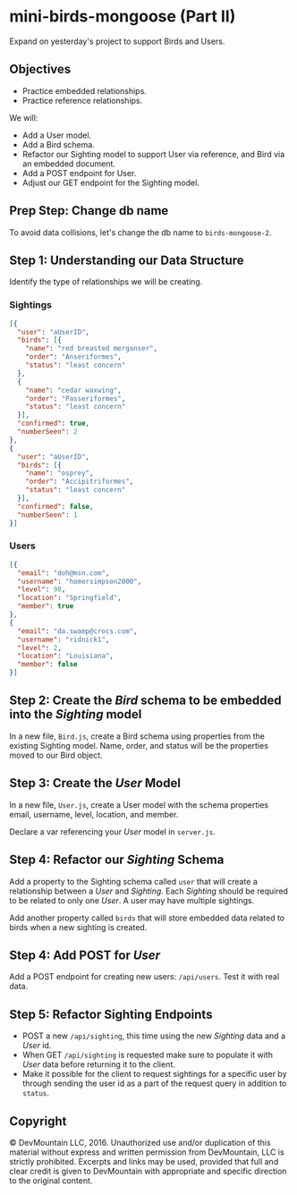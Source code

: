 # mini-birds-mongoose (Part II)

Expand on yesterday's project to support Birds and Users.

## Objectives

* Practice embedded relationships.
* Practice reference relationships.

We will:

* Add a User model.
* Add a Bird schema.
* Refactor our Sighting model to support User via reference, and Bird via an embedded document.
* Add a POST endpoint for User.
* Adjust our GET endpoint for the Sighting model.

## Prep Step: Change db name

To avoid data collisions, let's change the db name to `birds-mongoose-2`.

## Step 1: Understanding our Data Structure

Identify the type of relationships we will be creating.

### Sightings

```json
[{
  "user": "aUserID",
  "birds": [{
    "name": "red breasted merganser",
    "order": "Anseriformes",
    "status": "least concern"
  },
  {
    "name": "cedar waxwing",
    "order": "Passeriformes",
    "status": "least concern"
  }],
  "confirmed": true,
  "numberSeen": 2
},
{
  "user": "aUserID",
  "birds": [{
    "name": "osprey",
    "order": "Accipitriformes",
    "status": "least concern"
  }],
  "confirmed": false,
  "numberSeen": 1
}]
```

### Users

```json
[{
  "email": "doh@msn.com",
  "username": "homersimpson2000",
  "level": 98,
  "location": "Springfield",
  "member": true
},
{
  "email": "da.swamp@crocs.com",
  "username": "ridnick1",
  "level": 2,
  "location": "Louisiana",
  "member": false
}]
```

## Step 2: Create the _Bird_ schema to be embedded into the _Sighting_ model

In a new file, `Bird.js`, create a Bird schema using properties from the existing Sighting model. Name, order, and status will be the properties moved to our Bird object.

## Step 3: Create the _User_ Model
 
In a new file, `User.js`, create a User model with the schema properties email, username, level, location, and member.

Declare a var referencing your _User_ model in `server.js`.

## Step 4: Refactor our _Sighting_ Schema

Add a property to the Sighting schema called `user` that will create a relationship between a _User_ and _Sighting_. Each _Sighting_ should be required to be related to only one _User_. A user may have multiple sightings.

Add another property called `birds` that will store embedded data related to birds when a new sighting is created.

## Step 4: Add POST for _User_

Add a POST endpoint for creating new users: `/api/users`. Test it with real data.

## Step 5: Refactor Sighting Endpoints

* POST a new `/api/sighting`, this time using the new _Sighting_ data and a _User_ id.
* When GET `/api/sighting` is requested make sure to populate it with _User_ data before returning it to the client.
* Make it possible for the client to request sightings for a specific user by through sending the user id as a part of the request query in addition to `status`.

## Copyright

© DevMountain LLC, 2016. Unauthorized use and/or duplication of this material without express and written permission from DevMountain, LLC is strictly prohibited. Excerpts and links may be used, provided that full and clear credit is given to DevMountain with appropriate and specific direction to the original content.
